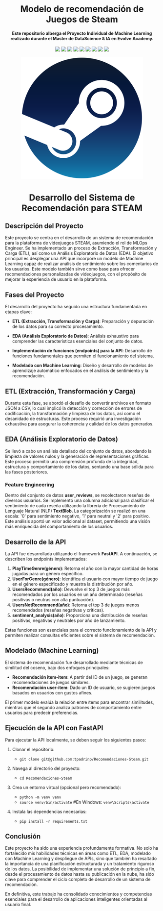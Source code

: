 <h1 align="center"> Modelo de recomendación de Juegos de Steam</h1>

<h4 align="center"> Este repositorio alberga el Proyecto Individual de Machine Learning realizado durante el Master de DataScience & IA en Evolve Academy. </h4>


 <p align="center">
  <img src="https://img.shields.io/badge/Python-green">
  <img src="https://img.shields.io/badge/Numpy-aqua">
  <img src="https://img.shields.io/badge/Pandas-blue">
  <img src="https://img.shields.io/badge/Matplotlib-grey">
  <img src="https://img.shields.io/badge/Seaborn-aquamarine">
  <img src="https://img.shields.io/badge/Streamlit-darkseagreen">
  <img src="https://img.shields.io/badge/Scikitlearn-orange">
  <img src="https://img.shields.io/badge/Render-cyan">
  <img src="https://img.shields.io/badge/TextBlob-black">
</p>


<p align="center">
  <img src="./imagen/steam.png" alt="STEAM" width="400">
</p>


<h1 align="center"> Desarrollo del Sistema de Recomendación para STEAM </h1>

## Descripción del Proyecto

Este proyecto se centra en el desarrollo de un sistema de recomendación para la plataforma de videojuegos STEAM, asumiendo el rol de MLOps Engineer. Se ha implementado un proceso de Extracción, Transformación y Carga (ETL), así como un Análisis Exploratorio de Datos (EDA). El objetivo principal es desplegar una API que incorpore un modelo de Machine Learning capaz de realizar análisis de sentimiento sobre los comentarios de los usuarios. Este modelo también sirve como base para ofrecer recomendaciones personalizadas de videojuegos, con el propósito de mejorar la experiencia de usuario en la plataforma.

## Fases del Proyecto

El desarrollo del proyecto ha seguido una estructura fundamentada en etapas clave:

- **ETL (Extracción, Transformación y Carga)**: Preparación y depuración de los datos para su correcto procesamiento.  

- **EDA (Análisis Exploratorio de Datos)**: Análisis exhaustivo para comprender las características esenciales del conjunto de datos.  

- **Implementación de funciones (endpoints) para la API**: Desarrollo de funciones fundamentales que permiten el funcionamiento del sistema.  

- **Modelado con Machine Learning**: Diseño y desarrollo de modelos de aprendizaje automático enfocados en el análisis de sentimiento y la recomendación.  


## ETL (Extracción, Transformación y Carga)

Durante esta fase, se abordó el desafío de convertir archivos en formato JSON a CSV, lo cual implicó la detección y corrección de errores de codificación, la transformación y limpieza de los datos, así como el desanidado de estructuras. Este proceso requirió una investigación exhaustiva para asegurar la coherencia y calidad de los datos generados.

## EDA (Análisis Exploratorio de Datos)

Se llevó a cabo un análisis detallado del conjunto de datos, abordando la limpieza de valores nulos y la generación de representaciones gráficas. Este proceso permitió una comprensión profunda de la integridad, estructura y comportamiento de los datos, sentando una base sólida para las fases posteriores.

### Feature Engineering

Dentro del conjunto de datos **user_reviews**, se recolectaron reseñas de diversos usuarios. Se implementó una columna adicional para clasificar el sentimiento de cada reseña utilizando la librería de Procesamiento de Lenguaje Natural (NLP) **TextBlob**. La categorización se realizó en una escala: '0' para sentimiento negativo, '1' para neutral y '2' para positivo. Este análisis aportó un valor adicional al dataset, permitiendo una visión más enriquecida del comportamiento de los usuarios.

## Desarrollo de la API

La API fue desarrollada utilizando el framework **FastAPI**. A continuación, se describen los endpoints implementados:

1. **PlayTimeGenre(género)**: Retorna el año con la mayor cantidad de horas jugadas para un género específico.
2. **UserForGenre(género)**: Identifica el usuario con mayor tiempo de juego en el género especificado y muestra la distribución por año.
3. **UsersRecommend(año)**: Devuelve el top 3 de juegos más recomendados por los usuarios en un año determinado (reseñas positivas o neutras con alta puntuación).
4. **UsersNotRecommend(año)**: Retorna el top 3 de juegos menos recomendados (reseñas negativas y críticas).
5. **sentiment_analysis(año)**: Proporciona una distribución de reseñas positivas, negativas y neutrales por año de lanzamiento.

Estas funciones son esenciales para el correcto funcionamiento de la API y permiten realizar consultas eficientes sobre el sistema de recomendación.

## Modelado (Machine Learning)

El sistema de recomendación fue desarrollado mediante técnicas de similitud del coseno, bajo dos enfoques principales:

- **Recomendación item-item**: A partir del ID de un juego, se generan recomendaciones de juegos similares.
- **Recomendación user-item**: Dado un ID de usuario, se sugieren juegos basados en usuarios con gustos afines.

El primer modelo evalúa la relación entre ítems para encontrar similitudes, mientras que el segundo analiza patrones de comportamiento entre usuarios para predecir preferencias.


## Ejecución de la API con FastAPI

Para ejecutar la API localmente, se deben seguir los siguientes pasos:

1. Clonar el repositorio:  
   - `git clone git@github.com:tpadrinp/Recomendaciones-Steam.git`
2. Navega al directorio del proyecto:
   - `cd Recomendaciones-Steam`

3. Crea un entorno virtual (opcional pero recomendado):
   - `python -m venv venv`
   - `source venv/bin/activate`  #En Windows: `venv\Scripts\activate`

4. Instala las dependencias necesarias:
   - `pip install -r requirements.txt`

## Conclusión

Este proyecto ha sido una experiencia profundamente formativa. No solo ha fortalecido mis habilidades técnicas en áreas como ETL, EDA, modelado con Machine Learning y despliegue de APIs, sino que también ha resaltado la importancia de una planificación estructurada y un tratamiento riguroso de los datos. La posibilidad de implementar una solución de principio a fin, desde el procesamiento de datos hasta su publicación en la nube, ha sido clave para comprender el ciclo completo de desarrollo de un sistema de recomendación.

En definitiva, este trabajo ha consolidado conocimientos y competencias esenciales para el desarrollo de aplicaciones inteligentes orientadas al usuario final.